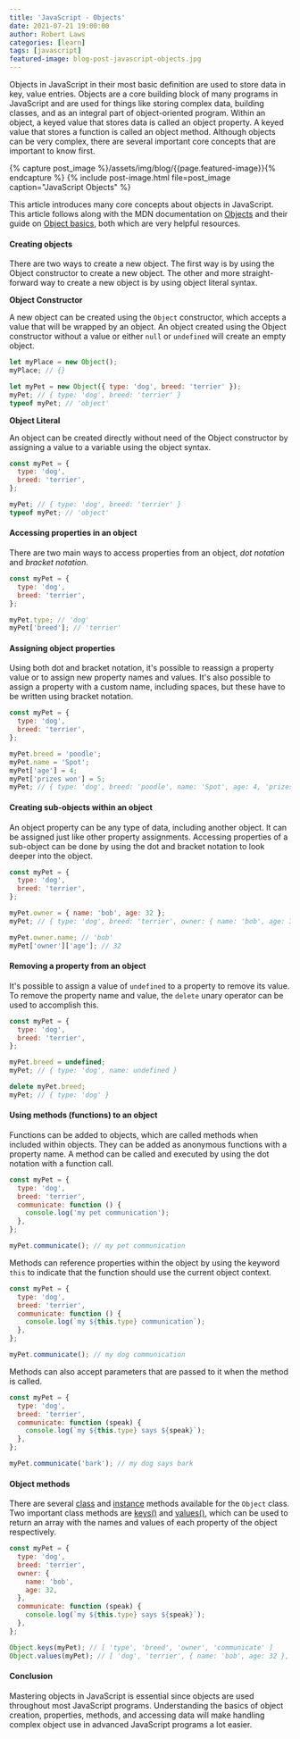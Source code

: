 ```yaml
---
title: 'JavaScript - Objects'
date: 2021-07-21 19:00:00
author: Robert Laws
categories: [learn]
tags: [javascript]
featured-image: blog-post-javascript-objects.jpg
---
```


Objects in JavaScript in their most basic definition are used to store data in key, value entries. Objects are a core building block of many programs in JavaScript and are used for things like storing complex data, building classes, and as an integral part of object-oriented program.<!-- more --> Within an object, a keyed value that stores data is called an object property. A keyed value that stores a function is called an object method. Although objects can be very complex, there are several important core concepts that are important to know first.

{% capture post_image %}/assets/img/blog/{{page.featured-image}}{% endcapture %}
{% include post-image.html file=post_image caption="JavaScript Objects" %}

This article introduces many core concepts about objects in JavaScript. This article follows along with the MDN documentation on [Objects](https://developer.mozilla.org/en-US/docs/Web/JavaScript/Reference/Global_Objects/Object) and their guide on [Object basics](https://developer.mozilla.org/en-US/docs/Learn/JavaScript/Objects/Basics), both which are very helpful resources.

#### Creating objects

There are two ways to create a new object. The first way is by using the Object constructor to create a new object. The other and more straight-forward way to create a new object is by using object literal syntax.

**Object Constructor**

A new object can be created using the `Object` constructor, which accepts a value that will be wrapped by an object. An object created using the Object constructor without a value or either `null` or `undefined` will create an empty object.

```javascript
let myPlace = new Object();
myPlace; // {}

let myPet = new Object({ type: 'dog', breed: 'terrier' });
myPet; // { type: 'dog', breed: 'terrier' }
typeof myPet; // 'object'
```

**Object Literal**

An object can be created directly without need of the Object constructor by assigning a value to a variable using the object syntax.

```javascript
const myPet = {
  type: 'dog',
  breed: 'terrier',
};

myPet; // { type: 'dog', breed: 'terrier' }
typeof myPet; // 'object'
```

#### Accessing properties in an object

There are two main ways to access properties from an object, _dot notation_ and _bracket notation_.

```javascript
const myPet = {
  type: 'dog',
  breed: 'terrier',
};

myPet.type; // 'dog'
myPet['breed']; // 'terrier'
```

#### Assigning object properties

Using both dot and bracket notation, it's possible to reassign a property value or to assign new property names and values. It's also possible to assign a property with a custom name, including spaces, but these have to be written using bracket notation.

```javascript
const myPet = {
  type: 'dog',
  breed: 'terrier',
};

myPet.breed = 'poodle';
myPet.name = 'Spot';
myPet['age'] = 4;
myPet['prizes won'] = 5;
myPet; // { type: 'dog', breed: 'poodle', name: 'Spot', age: 4, 'prizes won': 5 }
```

#### Creating sub-objects within an object

An object property can be any type of data, including another object. It can be assigned just like other property assignments. Accessing properties of a sub-object can be done by using the dot and bracket notation to look deeper into the object.

```javascript
const myPet = {
  type: 'dog',
  breed: 'terrier',
};

myPet.owner = { name: 'bob', age: 32 };
myPet; // { type: 'dog', breed: 'terrier', owner: { name: 'bob', age: 32 } }

myPet.owner.name; // 'bob'
myPet['owner']['age']; // 32
```

#### Removing a property from an object

It's possible to assign a value of `undefined` to a property to remove its value. To remove the property name and value, the `delete` unary operator can be used to accomplish this.

```javascript
const myPet = {
  type: 'dog',
  breed: 'terrier',
};

myPet.breed = undefined;
myPet; // { type: 'dog', name: undefined }

delete myPet.breed;
myPet; // { type: 'dog' }
```

#### Using methods (functions) to an object

Functions can be added to objects, which are called methods when included within objects. They can be added as anonymous functions with a property name. A method can be called and executed by using the dot notation with a function call.

```javascript
const myPet = {
  type: 'dog',
  breed: 'terrier',
  communicate: function () {
    console.log('my pet communication');
  },
};

myPet.communicate(); // my pet communication
```

Methods can reference properties within the object by using the keyword `this` to indicate that the function should use the current object context.

```javascript
const myPet = {
  type: 'dog',
  breed: 'terrier',
  communicate: function () {
    console.log(`my ${this.type} communication`);
  },
};

myPet.communicate(); // my dog communication
```

Methods can also accept parameters that are passed to it when the method is called.

```javascript
const myPet = {
  type: 'dog',
  breed: 'terrier',
  communicate: function (speak) {
    console.log(`my ${this.type} says ${speak}`);
  },
};

myPet.communicate('bark'); // my dog says bark
```

#### Object methods

There are several [class](https://developer.mozilla.org/en-US/docs/Web/JavaScript/Reference/Global_Objects/Object#static_methods) and [instance](https://developer.mozilla.org/en-US/docs/Web/JavaScript/Reference/Global_Objects/Object#instance_methods) methods available for the `Object` class. Two important class methods are [keys()](https://developer.mozilla.org/en-US/docs/Web/JavaScript/Reference/Global_Objects/Object/keys) and [values()](https://developer.mozilla.org/en-US/docs/Web/JavaScript/Reference/Global_Objects/Object/values), which can be used to return an array with the names and values of each property of the object respectively.

```javascript
const myPet = {
  type: 'dog',
  breed: 'terrier',
  owner: {
    name: 'bob',
    age: 32,
  },
  communicate: function (speak) {
    console.log(`my ${this.type} says ${speak}`);
  },
};

Object.keys(myPet); // [ 'type', 'breed', 'owner', 'communicate' ]
Object.values(myPet); // [ 'dog', 'terrier', { name: 'bob', age: 32 }, [Function: communicate] ]
```

#### Conclusion

Mastering objects in JavaScript is essential since objects are used throughout most JavaScript programs. Understanding the basics of object creation, properties, methods, and accessing data will make handling complex object use in advanced JavaScript programs a lot easier.
